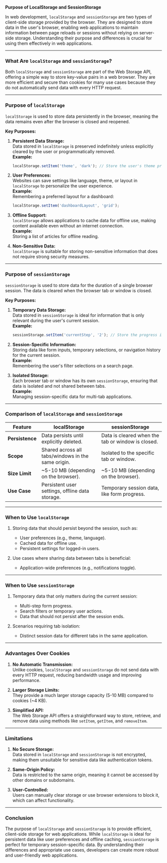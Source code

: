 **Purpose of LocalStorage and SessionStorage**

In web development, `localStorage` and `sessionStorage` are two types of client-side storage provided by the browser. They are designed to store data in the user's browser, enabling web applications to maintain information between page reloads or sessions without relying on server-side storage. Understanding their purpose and differences is crucial for using them effectively in web applications.

---

### **What Are `localStorage` and `sessionStorage`?**

Both `localStorage` and `sessionStorage` are part of the Web Storage API, offering a simple way to store key-value pairs in a web browser. They are more efficient and secure than cookies for many use cases because they do not automatically send data with every HTTP request.

---

### **Purpose of `localStorage`**

`localStorage` is used to store data persistently in the browser, meaning the data remains even after the browser is closed and reopened.

**Key Purposes:**

1. **Persistent Data Storage:**  
   Data stored in `localStorage` is preserved indefinitely unless explicitly cleared by the user or programmatically removed.  
   **Example:**
   ```javascript
   localStorage.setItem('theme', 'dark'); // Store the user's theme preference
   ```

2. **User Preferences:**  
   Websites can save settings like language, theme, or layout in `localStorage` to personalize the user experience.  
   **Example:**  
   Remembering a preferred layout for a dashboard:
   ```javascript
   localStorage.setItem('dashboardLayout', 'grid');
   ```

3. **Offline Support:**  
   `localStorage` allows applications to cache data for offline use, making content available even without an internet connection.  
   **Example:**  
   Storing a list of articles for offline reading.

4. **Non-Sensitive Data:**  
   `localStorage` is suitable for storing non-sensitive information that does not require strong security measures.

---

### **Purpose of `sessionStorage`**

`sessionStorage` is used to store data for the duration of a single browser session. The data is cleared when the browser tab or window is closed.

**Key Purposes:**

1. **Temporary Data Storage:**  
   Data stored in `sessionStorage` is ideal for information that is only relevant during the user's current session.  
   **Example:**
   ```javascript
   sessionStorage.setItem('currentStep', '2'); // Store the progress in a multi-step form
   ```

2. **Session-Specific Information:**  
   Storing data like form inputs, temporary selections, or navigation history for the current session.  
   **Example:**  
   Remembering the user's filter selections on a search page.

3. **Isolated Storage:**  
   Each browser tab or window has its own `sessionStorage`, ensuring that data is isolated and not shared between tabs.  
   **Example:**  
   Managing session-specific data for multi-tab applications.

---

### **Comparison of `localStorage` and `sessionStorage`**

| Feature                   | **localStorage**                    | **sessionStorage**                  |
|---------------------------|-------------------------------------|-------------------------------------|
| **Persistence**           | Data persists until explicitly deleted. | Data is cleared when the tab or window is closed. |
| **Scope**                 | Shared across all tabs/windows in the same origin. | Isolated to the specific tab or window. |
| **Size Limit**            | ~5-10 MB (depending on the browser). | ~5-10 MB (depending on the browser). |
| **Use Case**              | Persistent user settings, offline data storage. | Temporary session data, like form progress. |

---

### **When to Use `localStorage`**

1. Storing data that should persist beyond the session, such as:
   - User preferences (e.g., theme, language).
   - Cached data for offline use.
   - Persistent settings for logged-in users.

2. Use cases where sharing data between tabs is beneficial:
   - Application-wide preferences (e.g., notifications toggle).

---

### **When to Use `sessionStorage`**

1. Temporary data that only matters during the current session:
   - Multi-step form progress.
   - Search filters or temporary user actions.
   - Data that should not persist after the session ends.

2. Scenarios requiring tab isolation:
   - Distinct session data for different tabs in the same application.

---

### **Advantages Over Cookies**

1. **No Automatic Transmission:**  
   Unlike cookies, `localStorage` and `sessionStorage` do not send data with every HTTP request, reducing bandwidth usage and improving performance.

2. **Larger Storage Limits:**  
   They provide a much larger storage capacity (5-10 MB) compared to cookies (~4 KB).

3. **Simplified API:**  
   The Web Storage API offers a straightforward way to store, retrieve, and remove data using methods like `setItem`, `getItem`, and `removeItem`.

---

### **Limitations**

1. **No Secure Storage:**  
   Data stored in `localStorage` and `sessionStorage` is not encrypted, making them unsuitable for sensitive data like authentication tokens.

2. **Same-Origin Policy:**  
   Data is restricted to the same origin, meaning it cannot be accessed by other domains or subdomains.

3. **User-Controlled:**  
   Users can manually clear storage or use browser extensions to block it, which can affect functionality.

---

### **Conclusion**

The purpose of `localStorage` and `sessionStorage` is to provide efficient, client-side storage for web applications. While `localStorage` is ideal for persistent data like user preferences and offline caching, `sessionStorage` is perfect for temporary session-specific data. By understanding their differences and appropriate use cases, developers can create more robust and user-friendly web applications.